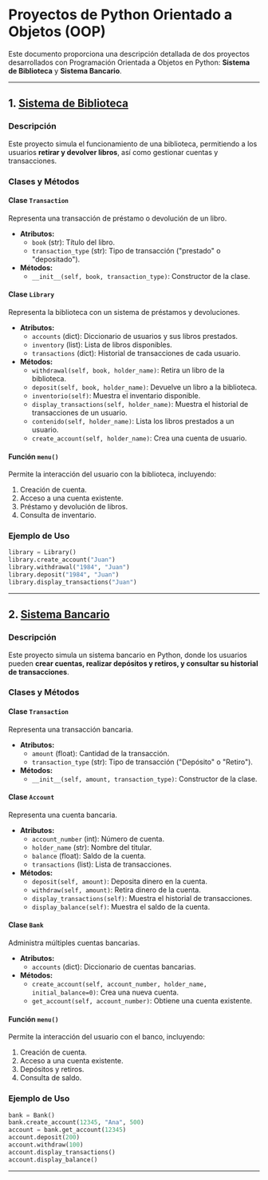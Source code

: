 # Proyectos de Python Orientado a Objetos (OOP)  

Este documento proporciona una descripción detallada de dos proyectos desarrollados con Programación Orientada a Objetos en Python: **Sistema de Biblioteca** y **Sistema Bancario**.  

---

## 1. [Sistema de Biblioteca](./biblioteca.py) 

### Descripción  
Este proyecto simula el funcionamiento de una biblioteca, permitiendo a los usuarios **retirar y devolver libros**, así como gestionar cuentas y transacciones.  

### Clases y Métodos  

#### **Clase `Transaction`**  
Representa una transacción de préstamo o devolución de un libro.  
- **Atributos:**  
  - `book` (str): Título del libro.  
  - `transaction_type` (str): Tipo de transacción ("prestado" o "depositado").  
- **Métodos:**  
  - `__init__(self, book, transaction_type)`: Constructor de la clase.  

#### **Clase `Library`**  
Representa la biblioteca con un sistema de préstamos y devoluciones.  
- **Atributos:**  
  - `accounts` (dict): Diccionario de usuarios y sus libros prestados.  
  - `inventory` (list): Lista de libros disponibles.  
  - `transactions` (dict): Historial de transacciones de cada usuario.  
- **Métodos:**  
  - `withdrawal(self, book, holder_name)`: Retira un libro de la biblioteca.  
  - `deposit(self, book, holder_name)`: Devuelve un libro a la biblioteca.  
  - `inventorio(self)`: Muestra el inventario disponible.  
  - `display_transactions(self, holder_name)`: Muestra el historial de transacciones de un usuario.  
  - `contenido(self, holder_name)`: Lista los libros prestados a un usuario.  
  - `create_account(self, holder_name)`: Crea una cuenta de usuario.  

#### **Función `menu()`**  
Permite la interacción del usuario con la biblioteca, incluyendo:  
1. Creación de cuenta.  
2. Acceso a una cuenta existente.  
3. Préstamo y devolución de libros.  
4. Consulta de inventario.  

### Ejemplo de Uso  
```python
library = Library()
library.create_account("Juan")
library.withdrawal("1984", "Juan")
library.deposit("1984", "Juan")
library.display_transactions("Juan")
````
---

## 2. [Sistema Bancario](./sistema_bancario.py)

### Descripción  
Este proyecto simula un sistema bancario en Python, donde los usuarios pueden **crear cuentas, realizar depósitos y retiros, y consultar su historial de transacciones**.  

### Clases y Métodos  

#### **Clase `Transaction`**  
Representa una transacción bancaria.  
- **Atributos:**  
  - `amount` (float): Cantidad de la transacción.  
  - `transaction_type` (str): Tipo de transacción ("Depósito" o "Retiro").  
- **Métodos:**  
  - `__init__(self, amount, transaction_type)`: Constructor de la clase.  

#### **Clase `Account`**  
Representa una cuenta bancaria.  
- **Atributos:**  
  - `account_number` (int): Número de cuenta.  
  - `holder_name` (str): Nombre del titular.  
  - `balance` (float): Saldo de la cuenta.  
  - `transactions` (list): Lista de transacciones.  
- **Métodos:**  
  - `deposit(self, amount)`: Deposita dinero en la cuenta.  
  - `withdraw(self, amount)`: Retira dinero de la cuenta.  
  - `display_transactions(self)`: Muestra el historial de transacciones.  
  - `display_balance(self)`: Muestra el saldo de la cuenta.  

#### **Clase `Bank`**  
Administra múltiples cuentas bancarias.  
- **Atributos:**  
  - `accounts` (dict): Diccionario de cuentas bancarias.  
- **Métodos:**  
  - `create_account(self, account_number, holder_name, initial_balance=0)`: Crea una nueva cuenta.  
  - `get_account(self, account_number)`: Obtiene una cuenta existente.  

#### **Función `menu()`**  
Permite la interacción del usuario con el banco, incluyendo:  
1. Creación de cuenta.  
2. Acceso a una cuenta existente.  
3. Depósitos y retiros.  
4. Consulta de saldo.  

### Ejemplo de Uso  
```python
bank = Bank()
bank.create_account(12345, "Ana", 500)
account = bank.get_account(12345)
account.deposit(200)
account.withdraw(100)
account.display_transactions()
account.display_balance()
```

---
